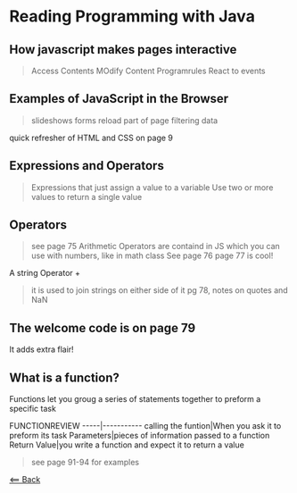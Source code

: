 # Reading Programming with Java

## How javascript makes pages interactive

> Access Contents
> MOdify Content
> Programrules
> React to events

## Examples of JavaScript in the Browser

> slideshows
> forms
> reload part of page
> filtering data

quick refresher of HTML and CSS on page 9

## Expressions and Operators

>Expressions that just assign a value to a variable
> Use two or more values to return a single value

## Operators
 >see page 75
 >Arithmetic Operators are containd in JS which you can use with numbers, like in math class
 > See page 76
 page 77 is cool!

 A string Operator +
 > it is used to join strings on either side of it
 pg 78, notes on quotes and NaN

 ## The welcome code is on page 79
 It adds extra flair!

 ## What is a function?

 Functions let you groug a series of statements together to preform a specific task

 FUNCTIONREVIEW
-----|-----------
calling the funtion|When you ask it to preform its task
Parameters|pieces of information passed to a function
Return Value|you write a function and expect it to return a value

> see page 91-94 for examples


[<== Back](README.md)